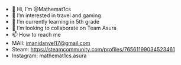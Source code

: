 - 👋 Hi, I’m @Mathemat1cs
- 👀 I’m interested in travel and gaming
- 🌱 I’m currently learning in 5th grade
- 💞️ I’m looking to collaborate on Team Asura
- 📫 How to reach me 
- MAIl: imanidanyel17@gmail.com
- Steam: https://steamcommunity.com/profiles/76561199034523461
- Instagram: mathemat1cs.asura

<!---
Mathemat1cs/Mathemat1cs is a ✨ special ✨ repository because its `README.md` (this file) appears on your GitHub profile.
You can click the Preview link to take a look at your changes.
--->
